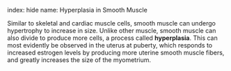 index: hide
name: Hyperplasia in Smooth Muscle

Similar to skeletal and cardiac muscle cells, smooth muscle can undergo hypertrophy to increase in size. Unlike other muscle, smooth muscle can also divide to produce more cells, a process called  **hyperplasia**. This can most evidently be observed in the uterus at puberty, which responds to increased estrogen levels by producing more uterine smooth muscle fibers, and greatly increases the size of the myometrium.
